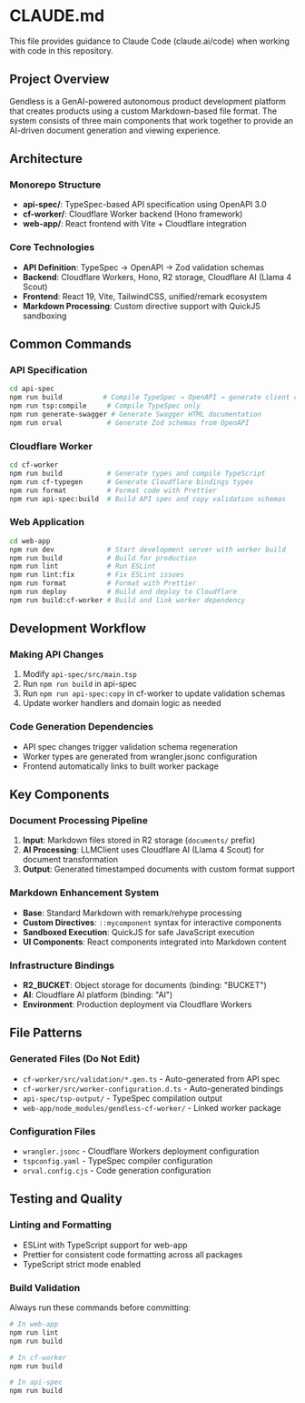 # CLAUDE.md

This file provides guidance to Claude Code (claude.ai/code) when working with code in this repository.

## Project Overview

Gendless is a GenAI-powered autonomous product development platform that creates products using a custom Markdown-based file format. The system consists of three main components that work together to provide an AI-driven document generation and viewing experience.

## Architecture

### Monorepo Structure
- **api-spec/**: TypeSpec-based API specification using OpenAPI 3.0
- **cf-worker/**: Cloudflare Worker backend (Hono framework)
- **web-app/**: React frontend with Vite + Cloudflare integration

### Core Technologies
- **API Definition**: TypeSpec → OpenAPI → Zod validation schemas
- **Backend**: Cloudflare Workers, Hono, R2 storage, Cloudflare AI (Llama 4 Scout)
- **Frontend**: React 19, Vite, TailwindCSS, unified/remark ecosystem
- **Markdown Processing**: Custom directive support with QuickJS sandboxing

## Common Commands

### API Specification
```bash
cd api-spec
npm run build          # Compile TypeSpec → OpenAPI → generate client code
npm run tsp:compile     # Compile TypeSpec only
npm run generate-swagger # Generate Swagger HTML documentation
npm run orval           # Generate Zod schemas from OpenAPI
```

### Cloudflare Worker
```bash
cd cf-worker
npm run build           # Generate types and compile TypeScript
npm run cf-typegen      # Generate Cloudflare bindings types
npm run format          # Format code with Prettier
npm run api-spec:build  # Build API spec and copy validation schemas
```

### Web Application
```bash
cd web-app
npm run dev             # Start development server with worker build
npm run build           # Build for production
npm run lint            # Run ESLint
npm run lint:fix        # Fix ESLint issues
npm run format          # Format with Prettier
npm run deploy          # Build and deploy to Cloudflare
npm run build:cf-worker # Build and link worker dependency
```

## Development Workflow

### Making API Changes
1. Modify `api-spec/src/main.tsp`
2. Run `npm run build` in api-spec
3. Run `npm run api-spec:copy` in cf-worker to update validation schemas
4. Update worker handlers and domain logic as needed

### Code Generation Dependencies
- API spec changes trigger validation schema regeneration
- Worker types are generated from wrangler.jsonc configuration
- Frontend automatically links to built worker package

## Key Components

### Document Processing Pipeline
1. **Input**: Markdown files stored in R2 storage (`documents/` prefix)
2. **AI Processing**: LLMClient uses Cloudflare AI (Llama 4 Scout) for document transformation
3. **Output**: Generated timestamped documents with custom format support

### Markdown Enhancement System
- **Base**: Standard Markdown with remark/rehype processing
- **Custom Directives**: `::mycomponent` syntax for interactive components
- **Sandboxed Execution**: QuickJS for safe JavaScript execution
- **UI Components**: React components integrated into Markdown content

### Infrastructure Bindings
- **R2_BUCKET**: Object storage for documents (binding: "BUCKET")
- **AI**: Cloudflare AI platform (binding: "AI")
- **Environment**: Production deployment via Cloudflare Workers

## File Patterns

### Generated Files (Do Not Edit)
- `cf-worker/src/validation/*.gen.ts` - Auto-generated from API spec
- `cf-worker/src/worker-configuration.d.ts` - Auto-generated bindings
- `api-spec/tsp-output/` - TypeSpec compilation output
- `web-app/node_modules/gendless-cf-worker/` - Linked worker package

### Configuration Files
- `wrangler.jsonc` - Cloudflare Workers deployment configuration
- `tspconfig.yaml` - TypeSpec compiler configuration
- `orval.config.cjs` - Code generation configuration

## Testing and Quality

### Linting and Formatting
- ESLint with TypeScript support for web-app
- Prettier for consistent code formatting across all packages
- TypeScript strict mode enabled

### Build Validation
Always run these commands before committing:
```bash
# In web-app
npm run lint
npm run build

# In cf-worker  
npm run build

# In api-spec
npm run build
```